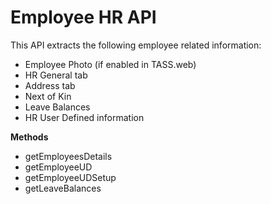 # Employee HR API
This API extracts the following employee related information:
 
-    Employee Photo (if enabled in TASS.web)
-    HR General tab
-    Address tab
-    Next of Kin
-    Leave Balances
-    HR User Defined information


**Methods**

  * getEmployeesDetails
  * getEmployeeUD
  * getEmployeeUDSetup
  * getLeaveBalances
